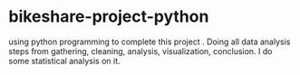 # bikeshare-project-python
using python programming to complete this project .
Doing all data analysis steps from gathering, cleaning, analysis, visualization, conclusion.
I do some statistical analysis on it.
